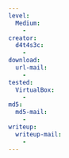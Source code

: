 ```yaml
---
level:
  Medium:
    -
creator:
  d4t4s3c:
    -
download:
  url-mail:
    -
tested:
  VirtualBox:
    -
md5:
  md5-mail:
    -
writeup:
  writeup-mail:
    -
---
```

